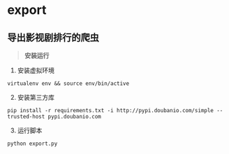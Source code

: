 # export

## 导出影视剧排行的爬虫

> **安装运行**
1. 安装虚拟环境
```shell
virtualenv env && source env/bin/active
```
2. 安装第三方库
```shell
pip install -r requirements.txt -i http://pypi.doubanio.com/simple --trusted-host pypi.doubanio.com
```
3. 运行脚本
```shell
python export.py
```
